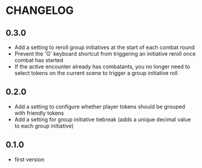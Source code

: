 # CHANGELOG

## 0.3.0

- Add a setting to reroll group initiatives at the start of each combat round
- Prevent the 'G' keyboard shortcut from triggering an initiative reroll once combat has started
- If the active encounter already has combatants, you no longer need to select tokens on the current scene to trigger a group initiative roll

## 0.2.0

- Add a setting to configure whether player tokens should be grouped with friendly tokens
- Add a setting for group initiative tiebreak (adds a unique decimal value to each group initiative)

## 0.1.0

- first version
